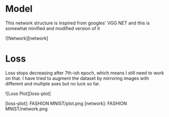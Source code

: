 # Model

This network structure is inspired from googles' VGG NET and this is somewhat minified and modified version of it

![Network][network]


# Loss

Loss stops decreasing after 7th-ish epoch, which means I still need to work on that. I have tried to augment the dataset by mirroring images with different and multiple axes but no luck so far.

![Loss Plot][loss-plot]

[loss-plot]: FASHION MNIST/plot.png
[network]: FASHION MNIST/network.png
